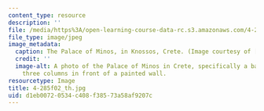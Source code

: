```yaml
---
content_type: resource
description: ''
file: /media/https%3A/open-learning-course-data-rc.s3.amazonaws.com/4-285-research-topics-in-architecture-citizen-centered-design-of-open-governance-systems-fall-2002/d1eb00720534c408f38573a58af9207c_4-285f02_th.jpg
file_type: image/jpeg
image_metadata:
  caption: The Palace of Minos, in Knossos, Crete. (Image courtesy of [AICT](http://arthist.cla.umn.edu/aict/).)
  credit: ''
  image-alt: A photo of the Palace of Minos in Crete, specifically a balcony with
    three columns in front of a painted wall.
resourcetype: Image
title: 4-285f02_th.jpg
uid: d1eb0072-0534-c408-f385-73a58af9207c
---
```


